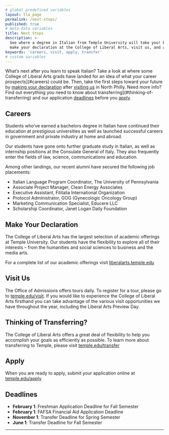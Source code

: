 ```yaml
---
# global predefined variables
layout: tla_page
permalink: /next-stops/
published: true
# meta-data variables
title: Next Stops
description: >-
  See where a degree in Italian from Temple University will take you! Explore your career prospects,
  make your declaration at the College of Liberal Arts, visit us, and apply!
keywords: 'careers, visit, apply, transfer'
# custom variables
---
```

What’s next after you learn to speak Italian? Take a look at where some College of Liberal Arts grads have landed for an idea of what your career prospects](#careers) could be. Then, take the first steps toward your future by [making your declaration](#make-your-declaration) after [visiting us](#visit-us) in North Philly. Need more info? Find out everything you need to know about transferring](#thinking-of-transferring) and our application [deadlines](#deadlines) before you [apply](#apply).

## Careers
Students who’ve earned a bachelors degree in Italian have continued their education at prestigious universities as well as launched successful careers in government and private industry at home and abroad.

Our students have gone onto further graduate study in  Italian, as well as internship positions at the Consulate General of Italy. They also frequently enter the fields of law, science, communications and education.

Among other landings, our recent alumni have secured the following job placements:

- Italian Language Program Coordinator, The University of Pennsylvania
- Associate Project Manager, Clean Energy Associates
- Executive Assistant, Filitalia International Organization
- Protocol Administrator, GOG (Gynecologic Oncology Group)
- Marketing Communication Specialist, Educere LLC
- Scholarship Coordinator, Janet Logan Daily Foundation

## Make Your Declaration
The College of Liberal Arts has the largest selection of  academic offerings at Temple University. Our students have the flexibility to explore all of their interests – from the humanities and social sciences to business and the media arts.   

For a complete list of our academic offerings visit [liberalarts.temple.edu](http://liberalarts.temple.edu)

## Visit Us
The Office of Admissions offers tours daily. To register for a tour, please go to [temple.edu/visit](http://liberalarts.temple.edu). If you would like to experience the College of Liberal Arts firsthand you can take advantage of the various visit  opportunities we have throughout the year, including the Liberal Arts Preview Day.  

## Thinking of Transferring?
The College of Liberal Arts offers a great deal of flexibility to help you accomplish your goals as efficiently as possible.   To learn more about transferring to Temple, please visit [temple.edu/transfer](http://admissions.temple.edu/transfer)

## Apply
When you are ready to apply, submit your application online at [temple.edu/apply](http://admissions.temple.edu/apply)

## Deadlines

- **February 1**: Freshman Application Deadline for Fall Semester
- **February 1**: FAFSA Financial Aid Application Deadline
- **November 1**: Transfer Deadline for Spring Semester
- **June 1**: Transfer Deadline for Fall Semester

___

<script type="text/javascript" src="https://form.jotform.com/jsform/82124163988160"></script>

